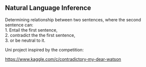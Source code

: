 ## Natural Language Inference

Determining relationship between two sentences, where the second sentence can: <br />
	1. Entail the first sentence, <br />
	2. contradict the the first sentence, <br />
	3. or be neutral to it. <br />

Uni project inspired by the competition:

https://www.kaggle.com/c/contradictory-my-dear-watson
